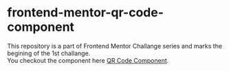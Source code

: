 # frontend-mentor-qr-code-component
This repository is a part of Frontend Mentor Challange series and marks the begining of the 1st challange.  
You checkout the component here [QR Code Component](https://prateek1789.github.io/frontend-mentor-qr-code-component/).  
